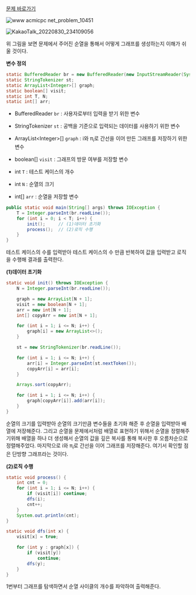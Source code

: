 [문제 바로가기](https://www.acmicpc.net/problem/10451)

![www acmicpc net_problem_10451](https://user-images.githubusercontent.com/78605779/187374260-4ae54934-b4a0-4f0b-ac65-ab14a82e48ea.png)

![KakaoTalk_20220830_234109056](https://user-images.githubusercontent.com/78605779/187467564-a23bfbe0-140a-4932-9ba1-4b12cd95a20c.jpg)

위 그림을 보면 문제에서 주어진 순열을 통해서 어떻게 그래프를 생성하는지 이해가 쉬울 것이다.

**변수 정의**

```java
static BufferedReader br = new BufferedReader(new InputStreamReader(System.in));
static StringTokenizer st;
static ArrayList<Integer>[] graph;
static boolean[] visit;
static int T, N;
static int[] arr;
```

- BufferedReader `br` : 사용자로부터 입력을 받기 위한 변수

- StringTokenizer `st` : 공백을 기준으로 입력되는 데이터를 사용하기 위한 변수

- ArrayList&lt;Integer>[] `graph` : i와 π<sub>i</sub>로 간선을 이어 만든 그래프를 저장하기 위한 변수

- boolean[] `visit` : 그래프의 방문 여부를 저장할 변수

- int `T` : 테스트 케이스의 개수

- int `N` : 순열의 크기

- int[] `arr` : 순열을 저장할 변수

```java
public static void main(String[] args) throws IOException {
    T = Integer.parseInt(br.readLine());
    for (int i = 0; i < T; i++) {
        init();     // (1)데이터 초기화
        process();  // (2)로직 수행
    }
}
```

테스트 케이스의 수를 입력받아 테스트 케이스의 수 만큼 반복하여 값을 입력받고 로직을 수행해 결과를 출력한다.

**(1)데이터 초기화**

```java
static void init() throws IOException {
    N = Integer.parseInt(br.readLine());

    graph = new ArrayList[N + 1];
    visit = new boolean[N + 1];
    arr = new int[N + 1];
    int[] copyArr = new int[N + 1];

    for (int i = 1; i <= N; i++) {
        graph[i] = new ArrayList<>();
    }

    st = new StringTokenizer(br.readLine());

    for (int i = 1; i <= N; i++) {
        arr[i] = Integer.parseInt(st.nextToken());
        copyArr[i] = arr[i];
    }

    Arrays.sort(copyArr);

    for (int i = 1; i <= N; i++) {
        graph[copyArr[i]].add(arr[i]);
    }
}
```

순열의 크기를 입력받아 순열의 크기만큼 변수들을 초기화 해준 후 순열을 입력받아 배열에 저장해준다. 그리고 순열을 문제에서처럼 배열로 표현하기 위해서 순열을 정렬해주기위해 배열을 하나 더 생성해서 순열의 값을 깊은 복사를 통해 복사한 후 오름차순으로 정렬해주었다. 마지막으로 i와 π<sub>i</sub>로 간선을 이어 그래프를 저장해준다. 여기서 확인할 점은 단방향 그래프라는 것이다.

**(2)로직 수행**

```java
static void process() {
    int cnt = 0;
    for (int i = 1; i <= N; i++) {
        if (visit[i]) continue;
        dfs(i);
        cnt++;
    }
    System.out.println(cnt);
}
```

```java
static void dfs(int x) {
    visit[x] = true;

    for (int y : graph[x]) {
        if (visit[y])
            continue;
        dfs(y);
    }
}
```

1번부터 그래프를 탐색하면서 순열 사이클의 개수를 파악하여 출력해준다.
